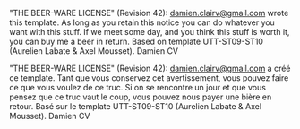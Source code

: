 "THE BEER-WARE LICENSE" (Revision 42):
<damien.clairv@gmail.com> wrote this template. As long as you retain this notice you
can do whatever you want with this stuff. If we meet some day, and you think
this stuff is worth it, you can buy me a beer in return. Based on template UTT-ST09-ST10 (Aurelien Labate & Axel Mousset).
Damien CV


"THE BEER-WARE LICENSE" (Revision 42):
<damien.clairv@gmail.com> a créé ce template. Tant que vous conservez cet avertissement, vous pouvez faire ce que vous voulez de ce truc. Si on se rencontre un jour et que vous pensez que ce truc vaut le coup, vous pouvez nous payer une bière en retour. Basé sur le template UTT-ST09-ST10 (Aurelien Labate & Axel Mousset).
Damien CV